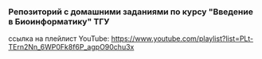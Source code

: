 ### Репозиторий с домашними заданиями по курсу "Введение в Биоинформатику" ТГУ
ссылка на плейлист YouTube: https://www.youtube.com/playlist?list=PLt-TErn2Nn_6WP0Fk8f6P_agpO90chu3x
